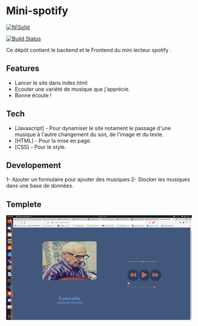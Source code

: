 # Mini-spotify

[![N|Solid](https://cldup.com/dTxpPi9lDf.thumb.png)](https://nodesource.com/products/nsolid)

[![Build Status](https://travis-ci.org/joemccann/dillinger.svg?branch=master)](https://travis-ci.org/joemccann/dillinger)

Ce dépôt contient le backend et le Frontend du mini lecteur spotify .

## Features

- Lancer le site dans index.html
- Ecouter une variété de musique que j'apprécie.
- Bonne écoute !

## Tech

- [Javascript] - Pour dynamiser le site notament le passage d'une musique à l'autre changement du son, de l'image et du texte.
- [HTML] - Pour la mise en page.
- [CSS] - Pour le style.

## Developement

1- Ajouter un formulaire pour ajouter des musiques
2- Stocker les musiques dans une base de données.

## Templete

![Alt text](img/HOME.png "Teminale demo")
